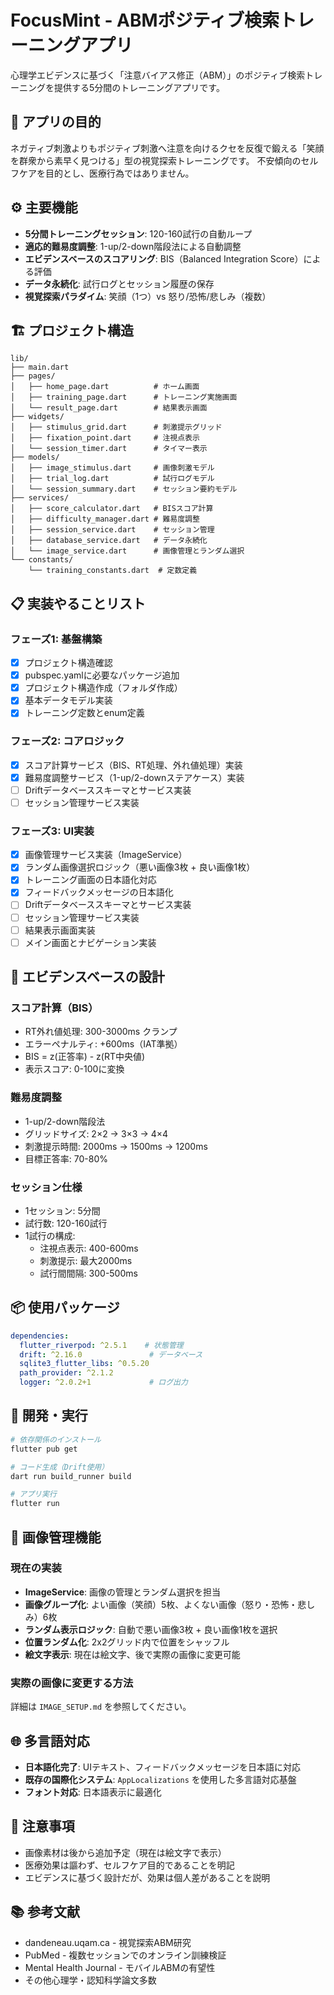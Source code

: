# FocusMint - ABMポジティブ検索トレーニングアプリ

心理学エビデンスに基づく「注意バイアス修正（ABM）」のポジティブ検索トレーニングを提供する5分間のトレーニングアプリです。

## 🎯 アプリの目的

ネガティブ刺激よりもポジティブ刺激へ注意を向けるクセを反復で鍛える「笑顔を群衆から素早く見つける」型の視覚探索トレーニングです。
不安傾向のセルフケアを目的とし、医療行為ではありません。

## ⚙️ 主要機能

- **5分間トレーニングセッション**: 120-160試行の自動ループ
- **適応的難易度調整**: 1-up/2-down階段法による自動調整
- **エビデンスベースのスコアリング**: BIS（Balanced Integration Score）による評価
- **データ永続化**: 試行ログとセッション履歴の保存
- **視覚探索パラダイム**: 笑顔（1つ）vs 怒り/恐怖/悲しみ（複数）

## 🏗️ プロジェクト構造

```
lib/
├── main.dart
├── pages/
│   ├── home_page.dart          # ホーム画面
│   ├── training_page.dart      # トレーニング実施画面
│   └── result_page.dart        # 結果表示画面
├── widgets/
│   ├── stimulus_grid.dart      # 刺激提示グリッド
│   ├── fixation_point.dart     # 注視点表示
│   └── session_timer.dart      # タイマー表示
├── models/
│   ├── image_stimulus.dart     # 画像刺激モデル
│   ├── trial_log.dart          # 試行ログモデル
│   └── session_summary.dart    # セッション要約モデル
├── services/
│   ├── score_calculator.dart   # BISスコア計算
│   ├── difficulty_manager.dart # 難易度調整
│   ├── session_service.dart    # セッション管理
│   ├── database_service.dart   # データ永続化
│   └── image_service.dart      # 画像管理とランダム選択
└── constants/
    └── training_constants.dart  # 定数定義
```

## 📋 実装やることリスト

### フェーズ1: 基盤構築
- [x] プロジェクト構造確認
- [x] pubspec.yamlに必要なパッケージ追加
- [x] プロジェクト構造作成（フォルダ作成）
- [x] 基本データモデル実装
- [x] トレーニング定数とenum定義

### フェーズ2: コアロジック
- [x] スコア計算サービス（BIS、RT処理、外れ値処理）実装
- [x] 難易度調整サービス（1-up/2-downステアケース）実装
- [ ] Driftデータベーススキーマとサービス実装
- [ ] セッション管理サービス実装

### フェーズ3: UI実装
- [x] 画像管理サービス実装（ImageService）
- [x] ランダム画像選択ロジック（悪い画像3枚 + 良い画像1枚）
- [x] トレーニング画面の日本語化対応
- [x] フィードバックメッセージの日本語化
- [ ] Driftデータベーススキーマとサービス実装
- [ ] セッション管理サービス実装
- [ ] 結果表示画面実装
- [ ] メイン画面とナビゲーション実装

## 🔬 エビデンスベースの設計

### スコア計算（BIS）
- RT外れ値処理: 300-3000ms クランプ
- エラーペナルティ: +600ms（IAT準拠）
- BIS = z(正答率) - z(RT中央値)
- 表示スコア: 0-100に変換

### 難易度調整
- 1-up/2-down階段法
- グリッドサイズ: 2×2 → 3×3 → 4×4
- 刺激提示時間: 2000ms → 1500ms → 1200ms
- 目標正答率: 70-80%

### セッション仕様
- 1セッション: 5分間
- 試行数: 120-160試行
- 1試行の構成:
  - 注視点表示: 400-600ms
  - 刺激提示: 最大2000ms
  - 試行間間隔: 300-500ms

## 📦 使用パッケージ

```yaml
dependencies:
  flutter_riverpod: ^2.5.1    # 状態管理
  drift: ^2.16.0               # データベース
  sqlite3_flutter_libs: ^0.5.20
  path_provider: ^2.1.2
  logger: ^2.0.2+1             # ログ出力
```

## 🚀 開発・実行

```bash
# 依存関係のインストール
flutter pub get

# コード生成（Drift使用）
dart run build_runner build

# アプリ実行
flutter run
```

## 🎨 画像管理機能

### 現在の実装
- **ImageService**: 画像の管理とランダム選択を担当
- **画像グループ化**: よい画像（笑顔）5枚、よくない画像（怒り・恐怖・悲しみ）6枚
- **ランダム表示ロジック**: 自動で悪い画像3枚 + 良い画像1枚を選択
- **位置ランダム化**: 2x2グリッド内で位置をシャッフル
- **絵文字表示**: 現在は絵文字、後で実際の画像に変更可能

### 実際の画像に変更する方法
詳細は `IMAGE_SETUP.md` を参照してください。

## 🌐 多言語対応

- **日本語化完了**: UIテキスト、フィードバックメッセージを日本語に対応
- **既存の国際化システム**: `AppLocalizations` を使用した多言語対応基盤
- **フォント対応**: 日本語表示に最適化

## 📝 注意事項

- 画像素材は後から追加予定（現在は絵文字で表示）
- 医療効果は謳わず、セルフケア目的であることを明記
- エビデンスに基づく設計だが、効果は個人差があることを説明

## 📚 参考文献

- dandeneau.uqam.ca - 視覚探索ABM研究
- PubMed - 複数セッションでのオンライン訓練検証
- Mental Health Journal - モバイルABMの有望性
- その他心理学・認知科学論文多数